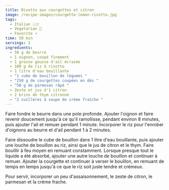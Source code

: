 ```yaml
---
title: Risotto aux courgettes et citron
image: /recipe-images/courgette-lemon-risotto.jpg
tags:
  - Italian 🇮🇹
  - Vegetarian 🌿
  - Favorite ⭐
time: 50 min
servings: 2
ingredients:
  - 50 g de beurre
  - 1 oignon, coupé finement
  - 1 grosse gousse d'ail écrasée
  - 180 g de riz à risotto
  - 1 litre d'eau bouillante
  - "1 cube de bouillon de légumes "
  - "250 g de courgettes coupées en dés "
  - "50 g de parmesan râpé "
  - Zeste et jus d'1 citron
  - 2 brins de thym citronné
  - "2 cuillères à soupe de crème fraîche "
---
```

Faire fondre le beurre dans une pole profonde. Ajouter l'oignon et faire revenir doucement jusqu'à ce qu'il ramollisse, pendant environ 8 minutes, puis ajouter l'ail et remuer pendant 1 minute. Incorporer le riz pour l'enrober d'oignons au beurre et d'ail pendant 1 à 2 minutes.

Faire dissoudre le cube de bouillon dans 1 litre d'eau bouillante, puis ajouter une louche de bouillon au riz, ainsi que le jus de citron et le thym. Faire bouillir à feu moyen en remuant constamment. Lorsque presque tout le liquide a été absorbé, ajouter une autre louche de bouillon et continuer à remuer. Ajouter la courgette et continuer à verser le bouillon, en remuant de temps en temps jusqu'à ce que le riz soit juste tendre et crémeux.

Pour servir, incorporer un peu d'assaisonnement, le zeste de citron, le parmesan et la crème frache.